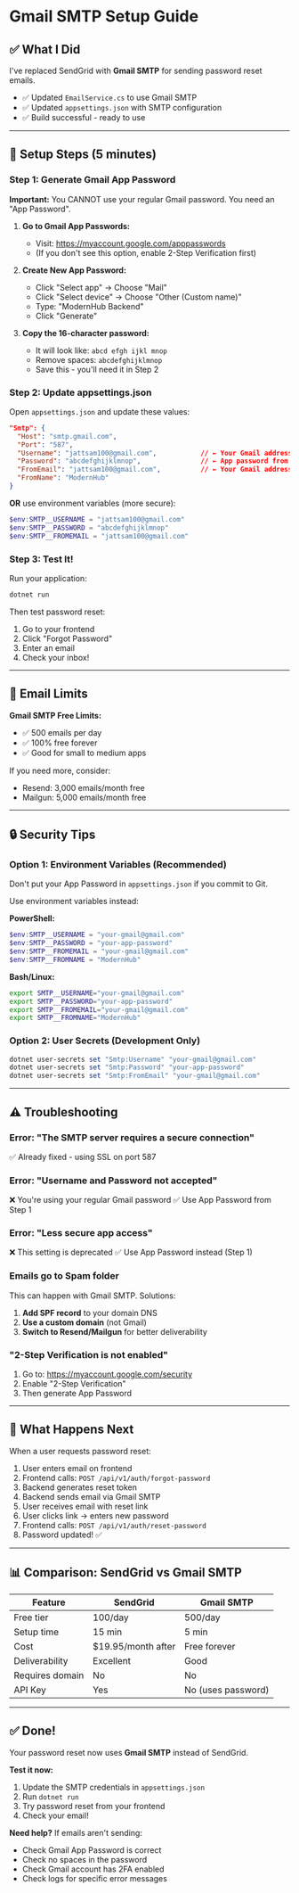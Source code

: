 # Gmail SMTP Setup Guide

## ✅ What I Did

I've replaced SendGrid with **Gmail SMTP** for sending password reset emails.

- ✅ Updated `EmailService.cs` to use Gmail SMTP
- ✅ Updated `appsettings.json` with SMTP configuration
- ✅ Build successful - ready to use

---

## 🔑 Setup Steps (5 minutes)

### Step 1: Generate Gmail App Password

**Important:** You CANNOT use your regular Gmail password. You need an "App Password".

1. **Go to Gmail App Passwords:**
   - Visit: https://myaccount.google.com/apppasswords
   - (If you don't see this option, enable 2-Step Verification first)

2. **Create New App Password:**
   - Click "Select app" → Choose "Mail"
   - Click "Select device" → Choose "Other (Custom name)"
   - Type: "ModernHub Backend"
   - Click "Generate"

3. **Copy the 16-character password:**
   - It will look like: `abcd efgh ijkl mnop`
   - Remove spaces: `abcdefghijklmnop`
   - Save this - you'll need it in Step 2

### Step 2: Update appsettings.json

Open `appsettings.json` and update these values:

```json
"Smtp": {
  "Host": "smtp.gmail.com",
  "Port": "587",
  "Username": "jattsam100@gmail.com",           // ← Your Gmail address
  "Password": "abcdefghijklmnop",               // ← App password from Step 1
  "FromEmail": "jattsam100@gmail.com",          // ← Your Gmail address
  "FromName": "ModernHub"
}
```

**OR** use environment variables (more secure):

```powershell
$env:SMTP__USERNAME = "jattsam100@gmail.com"
$env:SMTP__PASSWORD = "abcdefghijklmnop"
$env:SMTP__FROMEMAIL = "jattsam100@gmail.com"
```

### Step 3: Test It!

Run your application:
```powershell
dotnet run
```

Then test password reset:
1. Go to your frontend
2. Click "Forgot Password"
3. Enter an email
4. Check your inbox!

---

## 📧 Email Limits

**Gmail SMTP Free Limits:**
- ✅ 500 emails per day
- ✅ 100% free forever
- ✅ Good for small to medium apps

If you need more, consider:
- Resend: 3,000 emails/month free
- Mailgun: 5,000 emails/month free

---

## 🔒 Security Tips

### Option 1: Environment Variables (Recommended)
Don't put your App Password in `appsettings.json` if you commit to Git.

Use environment variables instead:

**PowerShell:**
```powershell
$env:SMTP__USERNAME = "your-gmail@gmail.com"
$env:SMTP__PASSWORD = "your-app-password"
$env:SMTP__FROMEMAIL = "your-gmail@gmail.com"
$env:SMTP__FROMNAME = "ModernHub"
```

**Bash/Linux:**
```bash
export SMTP__USERNAME="your-gmail@gmail.com"
export SMTP__PASSWORD="your-app-password"
export SMTP__FROMEMAIL="your-gmail@gmail.com"
export SMTP__FROMNAME="ModernHub"
```

### Option 2: User Secrets (Development Only)
```powershell
dotnet user-secrets set "Smtp:Username" "your-gmail@gmail.com"
dotnet user-secrets set "Smtp:Password" "your-app-password"
dotnet user-secrets set "Smtp:FromEmail" "your-gmail@gmail.com"
```

---

## ⚠️ Troubleshooting

### Error: "The SMTP server requires a secure connection"
✅ Already fixed - using SSL on port 587

### Error: "Username and Password not accepted"
❌ You're using your regular Gmail password
✅ Use App Password from Step 1

### Error: "Less secure app access"
❌ This setting is deprecated
✅ Use App Password instead (Step 1)

### Emails go to Spam folder
This can happen with Gmail SMTP. Solutions:
1. **Add SPF record** to your domain DNS
2. **Use a custom domain** (not Gmail)
3. **Switch to Resend/Mailgun** for better deliverability

### "2-Step Verification is not enabled"
1. Go to: https://myaccount.google.com/security
2. Enable "2-Step Verification"
3. Then generate App Password

---

## 🎯 What Happens Next

When a user requests password reset:

1. User enters email on frontend
2. Frontend calls: `POST /api/v1/auth/forgot-password`
3. Backend generates reset token
4. Backend sends email via Gmail SMTP
5. User receives email with reset link
6. User clicks link → enters new password
7. Frontend calls: `POST /api/v1/auth/reset-password`
8. Password updated! ✅

---

## 📊 Comparison: SendGrid vs Gmail SMTP

| Feature | SendGrid | Gmail SMTP |
|---------|----------|------------|
| Free tier | 100/day | 500/day |
| Setup time | 15 min | 5 min |
| Cost | $19.95/month after | Free forever |
| Deliverability | Excellent | Good |
| Requires domain | No | No |
| API Key | Yes | No (uses password) |

---

## ✅ Done!

Your password reset now uses **Gmail SMTP** instead of SendGrid.

**Test it now:**
1. Update the SMTP credentials in `appsettings.json`
2. Run `dotnet run`
3. Try password reset from your frontend
4. Check your email!

**Need help?** If emails aren't sending:
- Check Gmail App Password is correct
- Check no spaces in the password
- Check Gmail account has 2FA enabled
- Check logs for specific error messages

